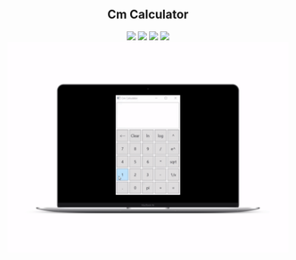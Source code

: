 <h2 align="center"> Cm Calculator </h2>
<p align="center">
<img src="https://img.shields.io/badge/Platform-Windows-00a2ed.svg" />
<img src="https://img.shields.io/badge/IDE-Visual_Studio-0078d7.svg" />
<img src="https://img.shields.io/badge/Version-v2.0alpha-brightgreen.svg" />
<img src="https://img.shields.io/badge/App_Size-1.1_MB-orange.svg" />
<img src="https://github.com/Cm-Champ/Cm-Calculator-2.0/blob/master/Preview/mockup_preview.gif" />
